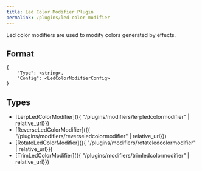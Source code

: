 ```yaml
---
title: Led Color Modifier Plugin
permalink: /plugins/led-color-modifier
---
```


Led color modifiers are used to modify colors generated by effects.

## Format

~~~
{
    "Type": <string>,
    "Config": <LedColorModifierConfig>
}
~~~

## Types

* [LerpLedColorModifier]({{ "/plugins/modifiers/lerpledcolormodifier" | relative_url}})
* [ReverseLedColorModifier]({{ "/plugins/modifiers/reverseledcolormodifier" | relative_url}})
* [RotateLedColorModifier]({{ "/plugins/modifiers/rotateledcolormodifier" | relative_url}})
* [TrimLedColorModifier]({{ "/plugins/modifiers/trimledcolormodifier" | relative_url}})